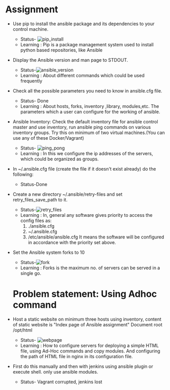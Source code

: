# Assignment
  - Use pip to install the ansible package and its dependencies to your control machine.
     - Status- ![pip_install](https://github.com/sudiptninja/Assignments-Ansible/blob/master/Media/python%20pip.png)
     - Learning : Pip is a package management system used to install python based repositories, like Ansible
- Display the Ansible version and man page to STDOUT.
     - Status-![ansible_version](https://github.com/sudiptninja/Assignments-Ansible/blob/master/Media/ansible%20version.png)
     - Learning : About different commands which could be used frequently
- Check all the possible parameters you need to know in ansible.cfg file.
    - Status- Done
    - Learning : About hosts, forks, inventory ,library, modules,etc. The parameters which a user can configure for the working of ansible.
- Ansible Inventory: Check the default inventory file for ansible control master and use inventory, run ansible ping commands on various inventory groups. Try this on minimum of two virtual machines.(You can use any of these Docker/Vagrant)
    - Status- ![ping_pong](https://github.com/sudiptninja/Assignments-Ansible/blob/master/Media/pingpong.png)
    - Learning : In this we configure the ip addresses of the servers, which could be organized as groups.
- In ~/.ansible.cfg file (create the file if it doesn't exist already) do the following:
    - Status-Done
- Create a new directory ~/.ansible/retry-files and set retry_files_save_path to it.
    - Status-![retry_files](https://github.com/sudiptninja/Assignments-Ansible/blob/master/Media/retryfiles.png)
    - Learning : In, general any software gives priority to access the config files as: 
        1.  ./ansible.cfg
        2.  ~/.ansible.cfg
        3.  /etc/ansible/ansible.cfg
It means the software will be configured in accordance with the priority set above.
- Set the Ansible system forks to 10
    - Status-![fork](https://github.com/sudiptninja/Assignments-Ansible/blob/master/Media/fork.png)
    - Learning : Forks is the maximum no. of servers can be served in a single go.
    
    # Problem statement: Using Adhoc command

- Host a static website on minimum three hosts using inventory, content of static website is "Index page of Ansible assignment"
Document root /opt/html

    - Status- ![webpage](https://github.com/sudiptninja/Assignments-Ansible/blob/master/Media/webpage.png)
    - Learning : How to configure servers for deploying a simple HTML file, using Ad-Hoc commands and copy modules. And configuring the path of HTML file in nginx in its configuration file.

- First do this manually and then with jenkins using ansible plugin or execute shell. only use ansible modules.
    - Status- Vagrant corrupted, jenkins lost

